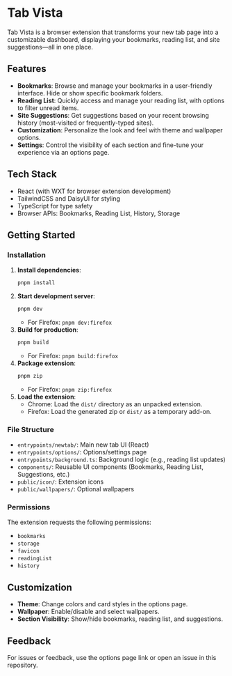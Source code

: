 # Tab Vista

Tab Vista is a browser extension that transforms your new tab page into a customizable dashboard, displaying your bookmarks, reading list, and site suggestions—all in one place.

## Features

- **Bookmarks**: Browse and manage your bookmarks in a user-friendly interface. Hide or show specific bookmark folders.
- **Reading List**: Quickly access and manage your reading list, with options to filter unread items.
- **Site Suggestions**: Get suggestions based on your recent browsing history (most-visited or frequently-typed sites).
- **Customization**: Personalize the look and feel with theme and wallpaper options.
- **Settings**: Control the visibility of each section and fine-tune your experience via an options page.

## Tech Stack

- React (with WXT for browser extension development)
- TailwindCSS and DaisyUI for styling
- TypeScript for type safety
- Browser APIs: Bookmarks, Reading List, History, Storage

## Getting Started

### Installation

1. **Install dependencies**:
   ```sh
   pnpm install
   ```
2. **Start development server**:
   ```sh
   pnpm dev
   ```
   - For Firefox: `pnpm dev:firefox`
3. **Build for production**:
   ```sh
   pnpm build
   ```
   - For Firefox: `pnpm build:firefox`
4. **Package extension**:
   ```sh
   pnpm zip
   ```
   - For Firefox: `pnpm zip:firefox`
5. **Load the extension**:
   - Chrome: Load the `dist/` directory as an unpacked extension.
   - Firefox: Load the generated zip or `dist/` as a temporary add-on.

### File Structure

- `entrypoints/newtab/`: Main new tab UI (React)
- `entrypoints/options/`: Options/settings page
- `entrypoints/background.ts`: Background logic (e.g., reading list updates)
- `components/`: Reusable UI components (Bookmarks, Reading List, Suggestions, etc.)
- `public/icon/`: Extension icons
- `public/wallpapers/`: Optional wallpapers

### Permissions

The extension requests the following permissions:
- `bookmarks`
- `storage`
- `favicon`
- `readingList`
- `history`

## Customization

- **Theme**: Change colors and card styles in the options page.
- **Wallpaper**: Enable/disable and select wallpapers.
- **Section Visibility**: Show/hide bookmarks, reading list, and suggestions.

## Feedback

For issues or feedback, use the options page link or open an issue in this repository.
